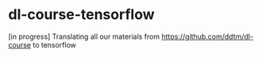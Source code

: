 # dl-course-tensorflow
[in progress] Translating all our materials from https://github.com/ddtm/dl-course to tensorflow

